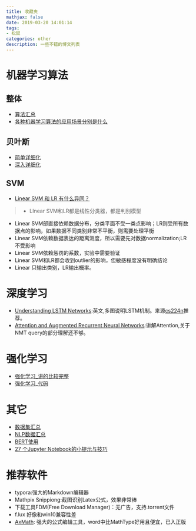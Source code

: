 ```yaml
---
title: 收藏夹
mathjax: false
date: 2019-03-20 14:01:14
tags: 
- 松鼠
categories: other
description: 一些不错的博文列表
---
```


# 机器学习算法
## 整体
- [算法汇总](https://zhuanlan.zhihu.com/p/32877396)
- [各种机器学习算法的应用场景分别是什么](https://www.zhihu.com/question/26726794)

## 贝叶斯
- [简单详细化](https://ocw.mit.edu/courses/mathematics/18-05-introduction-to-probability-and-statistics-spring-2014/readings/MIT18_05S14_Reading11.pdf)
- [深入详细化](http://mindhacks.cn/2008/09/21/the-magical-bayesian-method/?tdsourcetag=s_pctim_aiomsg)

## SVM
- [Linear SVM 和 LR 有什么异同？](https://www.zhihu.com/question/26768865)
> - LInear SVM和LR都是线性分类器，都是判别模型
- Linear SVM部直接依赖数据分布，分类平面不受一类点影响；LR则受所有数据点的影响，如果数据不同类别非常不平衡，则需要处理平衡
- Linear SVM依赖数据表达的距离测度，所以需要先对数据normalization;LR不受影响
- Linear SVM依赖惩罚的系数，实验中需要验证
- Linear SVM和LR都会收到outlier的影响，但敏感程度没有明确结论
- Linear 只输出类别，LR输出概率。

# 深度学习
- [Understanding LSTM Networks](http://colah.github.io/posts/2015-08-Understanding-LSTMs/):英文,多图说明LSTM机制。来源[cs224n](https://web.stanford.edu/class/archive/cs/cs224n/cs224n.1184/syllabus.html)推荐。
- [Attention and Augmented Recurrent Neural Networks](https://distill.pub/2016/augmented-rnns/#attentional-interfaces):讲解Attention,关于NMT query的部分理解还不够。

# 强化学习
- [强化学习_讲的比较完整](https://www.intel.ai/demystifying-deep-reinforcement-learning/)
- [强化学习_代码](https://github.com/yenchenlin/DeepLearningFlappyBird/blob/master/deep_q_network.py)


# 其它
- [数据集汇总](https://github.com/awesomedata/awesome-public-datasets#naturallanguage)
- [NLP数据汇总](https://github.com/niderhoff/nlp-datasets)
- [BERT使用](https://zhuanlan.zhihu.com/p/61671334)
- [27 个Jupyter Notebook的小提示与技巧](http://liuchengxu.org/pelican-blog/jupyter-notebook-tips.html)



# 推荐软件

- typora:强大的Markdown编辑器
- Mathpix Snippiong:截图识别Latex公式，效果非常棒
- 下载工具FDM(Free Download Manager)：无广告，支持.torrent文件
- f.lux 好像和win10兼容性差
- [AxMath](<http://www.amyxun.com/>): 强大的公式编辑工具，word中比MathType好用且便宜，已入正版

